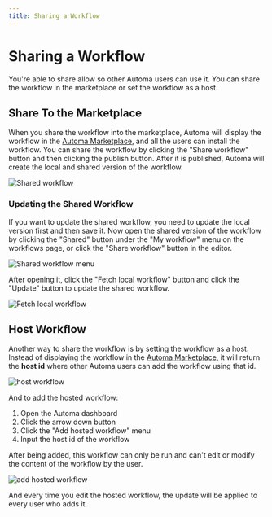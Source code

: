 ```yaml
---
title: Sharing a Workflow
---
```


# Sharing a Workflow
You're able to share allow so other Automa users can use it. You can share the workflow in the marketplace or set the workflow as a host.

## Share To the Marketplace

When you share the workflow into the marketplace, Automa will display the workflow in the [Automa Marketplace](https://www.automa.site/marketplace), and all the users can install the workflow. You can share the workflow by clicking the "Share workflow" button and then clicking the publish button.
After it is published, Automa will create the local and shared version of the workflow.

![Shared workflow](https://res.cloudinary.com/chat-story/image/upload/v1666065627/automa/chrome_IzphSu4LiK_gehwmw.png)

### Updating the Shared Workflow

If you want to update the shared workflow, you need to update the local version first and then save it. Now open the shared version of the workflow by clicking the "Shared" button under the "My workflow" menu on the workflows page, or click the "Share workflow" button in the editor.

![Shared workflow menu](https://res.cloudinary.com/chat-story/image/upload/v1666066340/automa/chrome_3DsPWQ4Nn3_hwyu8h.png)

After opening it, click the "Fetch local workflow" button and click the "Update" button to update the shared workflow.

![Fetch local workflow](https://res.cloudinary.com/chat-story/image/upload/v1666066729/automa/chrome_XdE6h2xaT8_ya58k6.png)

## Host Workflow
Another way to share the workflow is by setting the workflow as a host. Instead of displaying the workflow in the [Automa Marketplace](https://www.automa.site/marketplace), it will return the **host id** where other Automa users can add the workflow using that id.

![host workflow](https://res.cloudinary.com/chat-story/image/upload/v1666067203/automa/2v0Ss79X7j_a102aw.png)

And to add the hosted workflow: 
1. Open the Automa dashboard
2. Click the arrow down button
3. Click the "Add hosted workflow" menu
4. Input the host id of the workflow

After being added, this workflow can only be run and can't edit or modify the content of the workflow by the user.

![add hosted workflow](https://res.cloudinary.com/chat-story/image/upload/v1666067782/automa/TV_-_1_bjh9j7.png)

And every time you edit the hosted workflow, the update will be applied to every user who adds it.